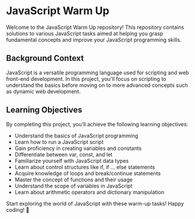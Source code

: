 # JavaScript Warm Up

Welcome to the JavaScript Warm Up repository! This repository contains solutions to various JavaScript tasks aimed at helping you grasp fundamental concepts and improve your JavaScript programming skills.

## Background Context

JavaScript is a versatile programming language used for scripting and web front-end development. In this project, you'll focus on scripting to understand the basics before moving on to more advanced concepts such as dynamic web development.

## Learning Objectives

By completing this project, you'll achieve the following learning objectives:

- Understand the basics of JavaScript programming
- Learn how to run a JavaScript script
- Gain proficiency in creating variables and constants
- Differentiate between var, const, and let
- Familiarize yourself with JavaScript data types
- Learn about control structures like if, if ... else statements
- Acquire knowledge of loops and break/continue statements
- Master the concept of functions and their usage
- Understand the scope of variables in JavaScript
- Learn about arithmetic operators and dictionary manipulation

Start exploring the world of JavaScript with these warm-up tasks! Happy coding! 🚀
